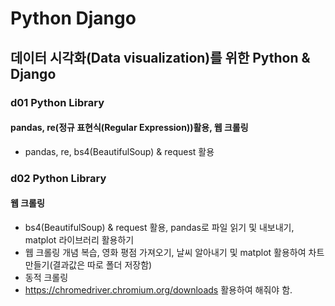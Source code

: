 # Python Django
## 데이터 시각화(Data visualization)를 위한 Python & Django
### d01 Python Library
#### pandas, re(정규 표현식(Regular Expression))활용, 웹 크롤링
- pandas, re, bs4(BeautifulSoup) & request 활용
### d02 Python Library
#### 웹 크롤링
- bs4(BeautifulSoup) & request 활용, pandas로 파일 읽기 및 내보내기, matplot 라이브러리 활용하기
- 웹 크롤링 개념 복습, 영화 평점 가져오기, 날씨 알아내기 및 matplot 활용하여 차트 만들기(결과값은 따로 폴더 저장함)
- 동적 크롤링
- https://chromedriver.chromium.org/downloads 활용하여 해줘야 함.
